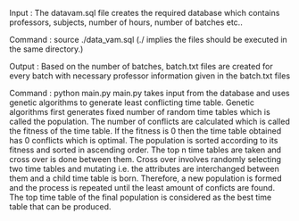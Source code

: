 Input : 
The datavam.sql file creates the required database which contains professors, subjects, number of hours, number of batches etc..

Command : source ./data_vam.sql (./ implies the files should be executed in the same directory.)

Output : 
Based on the number of batches, batch.txt files are created for every batch with necessary professor information given in the batch.txt files

Command : python main.py
main.py takes input from the database and uses genetic algorithms to generate least conflicting time table.
  Genetic algorithms first generates fixed number of random time tables which is called the population. The number of conflicts are 
calculated which is called the fitness of the time table. If the fitness is 0 then the time table obtained has 0 conflicts which is 
optimal. 
  The population is sorted according to its fitness and sorted in ascending order. The top n time tables are taken and cross over is done 
between them. Cross over involves randomly selecting two time tables and mutating i.e. the attributes are interchanged between them and a 
child time table is born. Therefore, a new population is formed and the process is repeated until the least amount of conficts are found.
  The top time table of the final population is considered as the best time table that can be produced.
